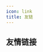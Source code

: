 ```yaml
---
icon: link
title: 友链
---
```

## 友情链接

<SiteInfo
  name="学海无涯"
  desc="停止摆烂，背水一战"
  url="https://clb.pages.dev/"
  logo="https://img2.imgtp.com/2024/04/04/A1kg7et8.gif"
  preview="https://img2.imgtp.com/2024/05/01/GL4u8Ncr.png"
/>

<SiteInfo
  name="GoodBoyboy's Blog"
  desc="惬意小屋 - 点滴记忆"
  url="https://blog.goodboyboy.top/"
  logo="https://gravatar.goodboyboy.top/avatar/9da9d1d515d273d4794015f2321f6e04?s=96&d=monsterid&r=g"
  preview="https://img2.imgtp.com/2024/05/19/UPcefccD.png"
/>

